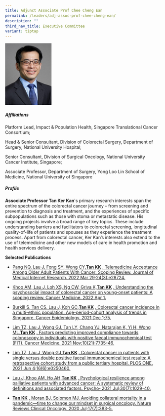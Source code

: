 ```yaml
---
title: Adjunct Associate Prof Chee Cheng Ean
permalink: /leaders/adj-assoc-prof-chee-cheng-ean/
description: ""
third_nav_title: Executive Committee
variant: tiptap
---
```

<div class="isomer-image-wrapper">
<img style="width:150px" height="auto" width="100%" src="/images/Leaders/tan-ker-kan.png">
</div>
<h5>Affiliations</h5>
<p>Platform Lead,&nbsp;Impact &amp; Population Health, Singapore Translational
Cancer Consortium;</p>
<p>Head &amp; Senior Consultant, Division of Colorectal Surgery, Department
of Surgery, National University Hospital;</p>
<p>Senior Consultant, Division of Surgical Oncology, National University
Cancer Institute, Singapore;</p>
<p>Associate Professor, Department of Surgery, Yong Loo Lin School of Medicine,
National University of Singapore</p>
<h5>Profile</h5>
<p><strong>Associate Professor Tan Ker Kan</strong>'s primary research interests
span the entire spectrum of the colorectal cancer journey – from screening
and prevention to diagnosis and treatment, and the experiences of specific
subpopulations such as those with stoma or metastatic disease. His ongoing
projects involve a broad range of key topics. These include understanding
barriers and facilitators to colorectal screening, longitudinal quality-of-life
of patients and spouses as they experience the treatment process. Apart
from colorectal cancer, Ker Kan’s interests also extend to the use of telemedicine
and other new models of care in health promotion and health services delivery.</p>
<p><strong>Selected Publications</strong>
</p>
<ul data-tight="true" class="tight">
<li>
<p><a href="https://pubmed.ncbi.nlm.nih.gov/35348462/" rel="noopener noreferrer nofollow" target="_blank">Pang NQ, Lau J, Fong SY, Wong CY,</a><strong><a href="https://pubmed.ncbi.nlm.nih.gov/35348462/" rel="noopener noreferrer nofollow" target="_blank">Tan KK</a></strong>
<a href="https://pubmed.ncbi.nlm.nih.gov/35348462/" rel="noopener noreferrer nofollow" target="_blank">. Telemedicine Acceptance Among Older Adult Patients With Cancer: Scoping
Review. Journal of Medical Internet Research. 2022 Mar 29;24(3):e28724.</a>
</p>
</li>
<li>
<p><a href="https://europepmc.org/article/MED/35150052" rel="noopener noreferrer nofollow" target="_blank">Khoo AM, Lau J, Loh XS, Ng CW, Griva K,</a><strong><a href="https://europepmc.org/article/MED/35150052" rel="noopener noreferrer nofollow" target="_blank">Tan KK</a></strong>
<a href="https://europepmc.org/article/MED/35150052" rel="noopener noreferrer nofollow" target="_blank">. Understanding the psychosocial impact of colorectal cancer on young‐onset
patients: A scoping review. Cancer Medicine. 2022 Apr 1.</a>
</p>
</li>
<li>
<p><a href="https://pubmed.ncbi.nlm.nih.gov/34653790/" rel="noopener noreferrer nofollow" target="_blank">Burkill S, Tan CS, Lau J, Koh GC,</a><strong><a href="https://pubmed.ncbi.nlm.nih.gov/34653790/" rel="noopener noreferrer nofollow" target="_blank">Tan KK</a></strong>
<a href="https://pubmed.ncbi.nlm.nih.gov/34653790/" rel="noopener noreferrer nofollow" target="_blank">. Colorectal cancer incidence in a multi-ethnic population: Age-period-cohort
analysis of trends in Singapore. Cancer Epidemiology. 2021 Dec 1;75.</a>
</p>
</li>
<li>
<p><a href="https://pubmed.ncbi.nlm.nih.gov/34519182/" rel="noopener noreferrer nofollow" target="_blank">Lim TZ, Lau J, Wong GJ, Tan LY, Chang YJ, Natarajan K, Yi H, Wong ML,</a><strong><a href="https://pubmed.ncbi.nlm.nih.gov/34519182/" rel="noopener noreferrer nofollow" target="_blank">Tan KK</a></strong>
<a href="https://pubmed.ncbi.nlm.nih.gov/34519182/" rel="noopener noreferrer nofollow" target="_blank">. Factors predicting improved compliance towards colonoscopy in individuals
with positive faecal immunochemical test (FIT). Cancer Medicine. 2021 Nov;10(21):7735-46.</a>
</p>
</li>
<li>
<p><a href="https://pubmed.ncbi.nlm.nih.gov/34086681/" rel="noopener noreferrer nofollow" target="_blank">Lim TZ, Lau J, Wong GJ,</a><strong><a href="https://pubmed.ncbi.nlm.nih.gov/34086681/" rel="noopener noreferrer nofollow" target="_blank">Tan KK</a></strong>
<a href="https://pubmed.ncbi.nlm.nih.gov/34086681/" rel="noopener noreferrer nofollow" target="_blank">. Colorectal cancer in patients with single versus double positive faecal
immunochemical test results: A retrospective cohort study from a public
tertiary hospital. PLOS ONE. 2021 Jun 4;16(6):e0250460.</a>
</p>
</li>
<li>
<p><a href="https://onlinelibrary.wiley.com/doi/10.1002/pon.5666" rel="noopener noreferrer nofollow" target="_blank">Lau J, Khoo AM, Ho AH,</a><strong><a href="https://onlinelibrary.wiley.com/doi/10.1002/pon.5666" rel="noopener noreferrer nofollow" target="_blank">Tan KK</a></strong>
<a href="https://onlinelibrary.wiley.com/doi/10.1002/pon.5666" rel="noopener noreferrer nofollow" target="_blank">. Psychological resilience among palliative patients with advanced cancer:
A systematic review of definitions and associated factors. Psycho‐ 2021
Jul;30(7):1029-40.</a>
</p>
</li>
<li>
<p><strong><a href="https://pubmed.ncbi.nlm.nih.gov/32372035/" rel="noopener noreferrer nofollow" target="_blank">Tan KK</a></strong>
<a href="https://pubmed.ncbi.nlm.nih.gov/32372035/" rel="noopener noreferrer nofollow" target="_blank">, Moran BJ, Solomon MJ. Avoiding collateral mortality in a pandemic—time
to change our mindset in surgical oncology. Nature Reviews Clinical Oncology.
2020 Jul;17(7):383-5.</a>
</p>
</li>
</ul>
<p></p>